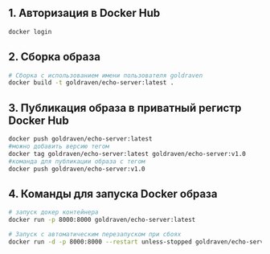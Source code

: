 ## 1. Авторизация в Docker Hub
```bash
docker login
```
## 2. Сборка образа
```bash
# Сборка с использованием имени пользователя goldraven
docker build -t goldraven/echo-server:latest .
```
## 3. Публикация образа в приватный регистр Docker Hub
```bash
docker push goldraven/echo-server:latest
#можно добавить версию тегом
docker tag goldraven/echo-server:latest goldraven/echo-server:v1.0
#команда для публикации образа с тегом
docker push goldraven/echo-server:v1.0
```
## 4. Команды для запуска Docker образа
```bash
# запуск докер контейнера
docker run -p 8000:8000 goldraven/echo-server:latest

# Запуск с автоматическим перезапуском при сбоях
docker run -d -p 8000:8000 --restart unless-stopped goldraven/echo-server:latest
```